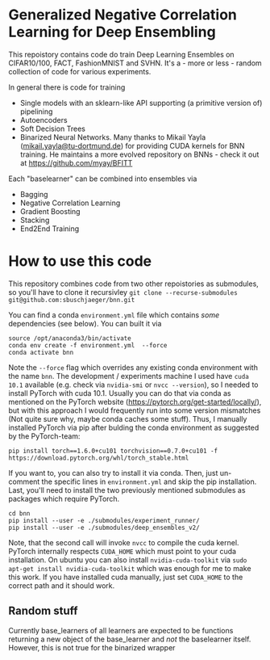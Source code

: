 # Generalized Negative Correlation Learning for Deep Ensembling
This repoistory contains code do train Deep Learning Ensembles on CIFAR10/100, FACT, FashionMNIST and SVHN. It's a - more or less - random collection of code for various experiments. 

In general there is code for training

- Single models with an sklearn-like API supporting (a primitive version of) pipelining
- Autoencoders
- Soft Decision Trees
- Binarized Neural Networks. Many thanks to Mikail Yayla (mikail.yayla@tu-dortmund.de) for providing CUDA kernels for BNN training. He maintains a more evolved repository on BNNs - check it out at https://github.com/myay/BFITT

Each "baselearner" can be combined into ensembles via
- Bagging 
- Negative Correlation Learning
- Gradient Boosting
- Stacking
- End2End Training


# How to use this code
This repository combines code from two other repoistories as submodules, so you'll have to clone it recursivley
`git clone --recurse-submodules git@github.com:sbuschjaeger/bnn.git`

You can find a conda `environment.yml` file which contains *some* dependencies (see below). You can built it via

    source /opt/anaconda3/bin/activate 
    conda env create -f environment.yml  --force
    conda activate bnn

Note the `--force` flag which overrides any existing conda environment with the name `bnn`. The development / experiments machine I used have `cuda 10.1` available (e.g. check via `nvidia-smi` or `nvcc --version`), so I needed to install PyTorch with cuda 10.1. Usually you can do that via conda as mentioned on the PyTorch website (https://pytorch.org/get-started/locally/), but with this approach I would frequently run into some version mismatches (Not quite sure why, maybe conda caches some stuff). Thus, I manually installed PyTorch via pip after bulding the conda environment as suggested by the PyTorch-team:

`pip install torch==1.6.0+cu101 torchvision==0.7.0+cu101 -f https://download.pytorch.org/whl/torch_stable.html`

If you want to, you can also try to install it via conda. Then, just un-comment the specific lines in `environment.yml` and skip the pip installation. Last, you'll need to install the two previously mentioned submodules as packages which require PyTorch.

    cd bnn
    pip install --user -e ./submodules/experiment_runner/
    pip install --user -e ./submodules/deep_ensembles_v2/

Note, that the second call will invoke `nvcc` to compile the cuda kernel. PyTorch internally respects `CUDA_HOME` which must point to your cuda installation. On ubuntu you can also install `nvidia-cuda-toolkit` via `sudo apt-get install nvidia-cuda-toolkit` which was enough for me to make this work. If you have installed cuda manually, just set `CUDA_HOME` to the correct path and it should work.


## Random stuff
Currently base_learners of all learners are expected to be functions returning a new object of the base_learner and _not_ the baselearner itself. However, this is not true for the binarized wrapper